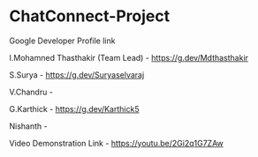 # ChatConnect-Project
Google Developer Profile link 

I.Mohamned Thasthakir (Team Lead) - https://g.dev/Mdthasthakir

S.Surya - https://g.dev/Suryaselvaraj

V.Chandru - 

G.Karthick - https://g.dev/Karthick5

Nishanth - 

Video Demonstration Link - https://youtu.be/2Gi2q1G7ZAw
